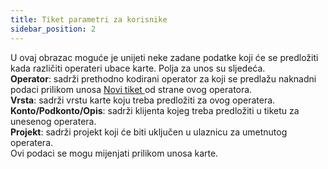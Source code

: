 ```yaml
---
title: Tiket parametri za korisnike
sidebar_position: 2
---
```


U ovaj obrazac moguće je unijeti neke zadane podatke koji će se predložiti kada različiti operateri ubace karte. 
Polja za unos su sljedeća.     
**Operator**: sadrži prethodno kodirani operator za koji se predlažu naknadni podaci prilikom unosa [Novi tiket ](/docs/crm/helpdesk/tickets) od strane ovog operatora.         
**Vrsta**: sadrži vrstu karte koju treba predložiti za ovog operatera.      
**Konto/Podkonto/Opis**: sadrži klijenta kojeg treba predložiti u tiketu za unesenog operatera.  
**Projekt**: sadrži projekt koji će biti uključen u ulaznicu za umetnutog operatera.            
Ovi podaci se mogu mijenjati prilikom unosa karte.